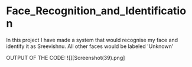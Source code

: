# Face_Recognition_and_Identification
In this project I have made a system that would recognise my face and identify it as Sreevishnu. All other faces would be labeled 'Unknown'

OUTPUT OF THE CODE:
![][Screenshot(39).png]
